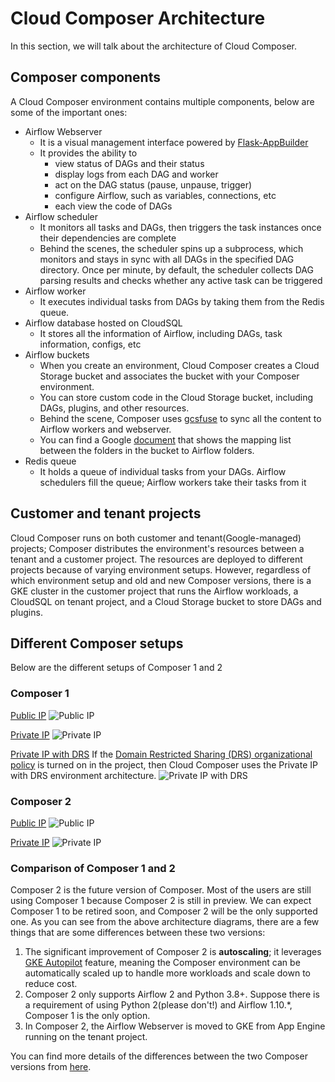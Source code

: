 # Cloud Composer Architecture

In this section, we will talk about the architecture of Cloud Composer.

## Composer components

A Cloud Composer environment contains multiple components, below are some of the important ones:

- Airflow Webserver
  - It is a visual management interface powered by [Flask-AppBuilder](https://flask-appbuilder.readthedocs.io/)
  - It provides the ability to
    - view status of DAGs and their status
    - display logs from each DAG and worker
    - act on the DAG status (pause, unpause, trigger)
    - configure Airflow, such as variables, connections, etc
    - each view the code of DAGs
- Airflow scheduler
  - It monitors all tasks and DAGs, then triggers the task instances once their dependencies are complete
  - Behind the scenes, the scheduler spins up a subprocess, which monitors and stays in sync with all DAGs in the specified DAG directory. Once per minute, by default, the scheduler collects DAG parsing results and checks whether any active task can be triggered
- Airflow worker
  - It executes individual tasks from DAGs by taking them from the Redis queue.
- Airflow database hosted on CloudSQL
  - It stores all the information of Airflow, including DAGs, task information, configs, etc
- Airflow buckets
  - When you create an environment, Cloud Composer creates a Cloud Storage bucket and associates the bucket with your Composer environment.
  - You can store custom code in the Cloud Storage bucket, including DAGs, plugins, and other resources.
  - Behind the scene, Composer uses [gcsfuse](https://github.com/GoogleCloudPlatform/gcsfuse) to sync all the content to Airflow workers and webserver.
  - You can find a Google [document](https://cloud.google.com/composer/docs/concepts/cloud-storage#folders_in_the_bucket) that shows the mapping list between the folders in the bucket to Airflow folders.
- Redis queue
  - It holds a queue of individual tasks from your DAGs. Airflow schedulers fill the queue; Airflow workers take their tasks from it

## Customer and tenant projects

Cloud Composer runs on both customer and tenant(Google-managed) projects; Composer distributes the environment's resources between a tenant and a customer project. The resources are deployed to different projects because of varying environment setups.
However, regardless of which environment setup and old and new Composer versions, there is a GKE cluster in the customer project that runs the Airflow workloads, a CloudSQL on tenant project, and a Cloud Storage bucket to store DAGs and plugins.

## Different Composer setups

Below are the different setups of Composer 1 and 2

### Composer 1

[Public IP](https://cloud.google.com/composer/docs/concepts/architecture#public-ip)
![Public IP](https://cloud.google.com/composer/docs/images/composer-1-public-ip-architecture.svg)

[Private IP](https://cloud.google.com/composer/docs/concepts/architecture#private-ip)
![Private IP](https://cloud.google.com/composer/docs/images/composer-1-private-ip-architecture.svg)

[Private IP with DRS](https://cloud.google.com/composer/docs/concepts/architecture#private-ip-drs)
If the [Domain Restricted Sharing (DRS) organizational policy](https://cloud.google.com/resource-manager/docs/organization-policy/org-policy-constraints) is turned on in the project, then Cloud Composer uses the Private IP with DRS environment architecture.
![Private IP with DRS](https://cloud.google.com/composer/docs/images/composer-1-private-ip-drs-architecture.svg)

### Composer 2

[Public IP](https://cloud.google.com/composer/docs/composer-2/environment-architecture#public-ip)
![Public IP](https://cloud.google.com/composer/docs/images/composer-2-public-ip-architecture.svg)

[Private IP](https://cloud.google.com/composer/docs/composer-2/environment-architecture#private-ip)
![Private IP](https://cloud.google.com/composer/docs/images/composer-2-private-ip-architecture.svg)

### Comparison of Composer 1 and 2

Composer 2 is the future version of Composer. Most of the users are still using Composer 1 because Composer 2 is still in preview. We can expect Composer 1 to be retired soon, and Composer 2 will be the only supported one.
As you can see from the above architecture diagrams, there are a few things that are some differences between these two versions:

1. The significant improvement of Composer 2 is **autoscaling**; it leverages [GKE Autopilot](https://cloud.google.com/kubernetes-engine/docs/concepts/autopilot-overview) feature, meaning the Composer environment can be automatically scaled up to handle more workloads and scale down to reduce cost.
2. Composer 2 only supports Airflow 2 and Python 3.8+. Suppose there is a requirement of using Python 2(please don't!) and Airflow 1.10.*, Composer 1 is the only option.
3. In Composer 2, the Airflow Webserver is moved to GKE from App Engine running on the tenant project.

You can find more details of the differences between the two Composer versions from [here](https://cloud.google.com/composer/docs/composer-2/composer-versioning-overview#major-versions).
